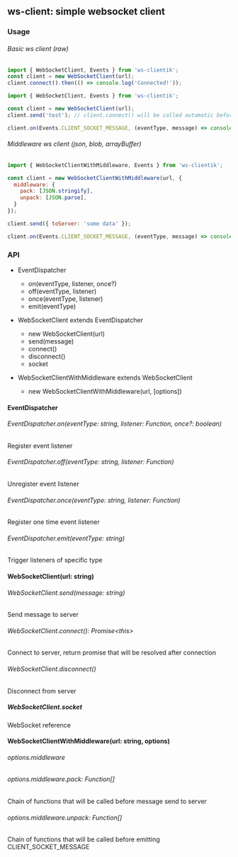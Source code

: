 ## ws-client: simple websocket client

### Usage

###### Basic ws client (raw)
```js
import { WebSocketClient, Events } from 'ws-clientik';
const client = new WebSocketClient(url);
client.connect().then(() => console.log('Connected!'));
```
```js
import { WebSocketClient, Events } from 'ws-clientik';

const client = new WebSocketClient(url);
client.send('test'); // client.connect() will be called automatic before sending

client.on(Events.CLIENT_SOCKET_MESSAGE, (eventType, message) => console.log(message));
```

###### Middleware ws client (json, blob, arrayBuffer)
```js
import { WebSocketClientWithMiddleware, Events } from 'ws-clientik';

const client = new WebSocketClientWithMiddleware(url, {
  middleware: {
    pack: [JSON.stringify],
    unpack: [JSON.parse],
  }
});

client.send({ toServer: 'some data' });

client.on(Events.CLIENT_SOCKET_MESSAGE, (eventType, message) => console.log(message.fromSever));
```

### API
* EventDispatcher
    * on(eventType, listener, once?)
    * off(eventType, listener)
    * once(eventType, listener)
    * emit(eventType)

* WebSocketClient extends EventDispatcher
    * new WebSocketClient(url)
    * send(message)
    * connect()
    * disconnect()
    * socket
    
* WebSocketClientWithMiddleware extends WebSocketClient
    * new WebSocketClientWithMiddleware(url, [options])
    
#### EventDispatcher
###### EventDispatcher.on(eventType: string, listener: Function, once?: boolean)
Register event listener
###### EventDispatcher.off(eventType: string, listener: Function)
Unregister event listener
###### EventDispatcher.once(eventType: string, listener: Function)
Register one time event listener
###### EventDispatcher.emit(eventType: string)
Trigger listeners of specific type


#### WebSocketClient(url: string)
###### WebSocketClient.send(message: string)
Send message to server
###### WebSocketClient.connect(): Promise\<this\>
Connect to server, return promise that will be resolved after connection
###### WebSocketClient.disconnect()
Disconnect from server
##### WebSocketClient.socket
WebSocket reference 

#### WebSocketClientWithMiddleware(url: string, options)
###### options.middleware
###### options.middleware.pack: Function[]
Chain of functions that will be called before message send to server
###### options.middleware.unpack: Function[] 
Chain of functions that will be called before emitting CLIENT_SOCKET_MESSAGE
